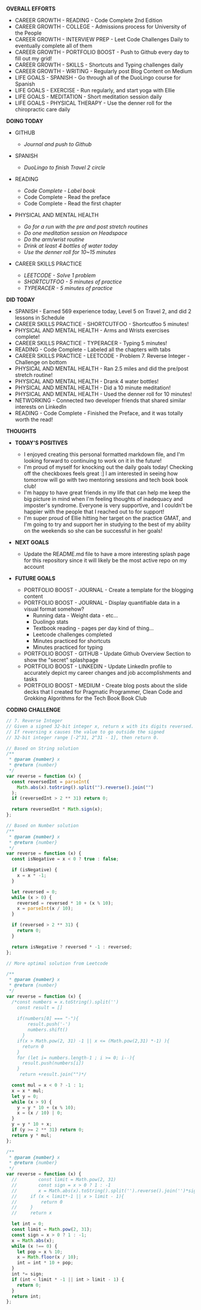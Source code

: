 **OVERALL EFFORTS**

- CAREER GROWTH - READING - Code Complete 2nd Edition
- CAREER GROWTH - COLLEGE - Admissions process for University of the People
- CAREER GROWTH - INTERVIEW PREP - Leet Code Challenges Daily to eventually complete all of them
- CAREER GROWTH - PORTFOLIO BOOST - Push to Github every day to fill out my grid!
- CAREER GROWTH - SKILLS - Shortcuts and Typing challenges daily
- CAREER GROWTH - WRITING - Regularly post Blog Content on Medium
- LIFE GOALS - SPANISH - Go through all of the DuoLingo course for Spanish
- LIFE GOALS - EXERCISE - Run regularly, and start yoga with Ellie
- LIFE GOALS - MEDITATION - Short meditation session daily
- LIFE GOALS - PHYSICAL THERAPY - Use the denner roll for the chiropractic care daily

**DOING TODAY**

- GITHUB

  - _Journal and push to Github_

- SPANISH

  - _DuoLingo to finish Travel 2 circle_

- READING

  - _Code Complete - Label book_
  - Code Complete - Read the preface
  - Code Complete - Read the first chapter

- PHYSICAL AND MENTAL HEALTH

  - _Go for a run with the pre and post stretch routines_
  - _Do one meditation session on Headspace_
  - _Do the arm/wrist routine_
  - _Drink at least 4 bottles of water today_
  - _Use the denner roll for 10~15 minutes_

- CAREER SKILLS PRACTICE

  - _LEETCODE - Solve 1 problem_
  - _SHORTCUTFOO - 5 minutes of practice_
  - _TYPERACER - 5 minutes of practice_

**DID TODAY**

- SPANISH - Earned 569 experience today, Level 5 on Travel 2, and did 2 lessons in Schedule
- CAREER SKILLS PRACTICE - SHORTCUTFOO - Shortcutfoo 5 minutes!
- PHYSICAL AND MENTAL HEALTH - Arms and Wrists exercises complete!
- CAREER SKILLS PRACTICE - TYPERACER - Typing 5 minutes!
- READING - Code Complete - Labeled all the chapters with tabs
- CAREER SKILLS PRACTICE - LEETCODE - Problem 7. Reverse Integer - Challenge on bottom
- PHYSICAL AND MENTAL HEALTH - Ran 2.5 miles and did the pre/post stretch routine!
- PHYSICAL AND MENTAL HEALTH - Drank 4 water bottles!
- PHYSICAL AND MENTAL HEALTH - Did a 10 minute meditation!
- PHYSICAL AND MENTAL HEALTH - Used the denner roll for 10 minutes!
- NETWORKING - Connected two developer friends that shared similar interests on LinkedIn
- READING - Code Complete - Finished the Preface, and it was totally worth the read!

**THOUGHTS**

- **TODAY'S POSITIVES**

  - I enjoyed creating this personal formatted markdown file, and I'm looking forward to continuing to work on it in the future!
  - I'm proud of myself for knocking out the daily goals today! Checking off the checkboxes feels great :] I am interested in seeing how tomorrow will go with two mentoring sessions and tech book book club!
  - I'm happy to have great friends in my life that can help me keep the big picture in mind when I'm feeling thoughts of inadequacy and imposter's syndrome. Everyone is very supportive, and I couldn't be happier with the people that I reached out to for support!
  - I'm super proud of Ellie hitting her target on the practice GMAT, and I'm going to try and support her in studying to the best of my ability on the weekends so she can be successful in her goals!

- **NEXT GOALS**

  - Update the README.md file to have a more interesting splash page for this repository since it will likely be the most active repo on my account

- **FUTURE GOALS**
  - PORTFOLIO BOOST - JOURNAL - Create a template for the blogging content
  - PORTFOLIO BOOST - JOURNAL - Display quantifiable data in a visual format somehow?
    - Running data - Weight data - etc...
    - Duolingo stats
    - Textbook reading - pages per day kind of thing...
    - Leetcode challenges completed
    - Minutes practiced for shortcuts
    - Minutes practiced for typing
  - PORTFOLIO BOOST - GITHUB - Update Github Overview Section to show the "secret" splashpage
  - PORTFOLIO BOOST - LINKEDIN - Update LinkedIn profile to accurately depict my career changes and job accomplishments and tasks
  - PORTFOLIO BOOST - MEDIUM - Create blog posts about the slide decks that I created for Pragmatic Programmer, Clean Code and Grokking Algorithms for the Tech Book Book Club

**CODING CHALLENGE**

```js
// 7. Reverse Integer
// Given a signed 32-bit integer x, return x with its digits reversed.
// If reversing x causes the value to go outside the signed
// 32-bit integer range [-2^31, 2^31 - 1], then return 0.

// Based on String solution
/**
 * @param {number} x
 * @return {number}
 */
var reverse = function (x) {
  const reversedInt = parseInt(
    Math.abs(x).toString().split("").reverse().join("")
  );
  if (reversedInt > 2 ** 31) return 0;

  return reversedInt * Math.sign(x);
};

// Based on Number solution
/**
 * @param {number} x
 * @return {number}
 */
var reverse = function (x) {
  const isNegative = x < 0 ? true : false;

  if (isNegative) {
    x = x * -1;
  }

  let reversed = 0;
  while (x > 0) {
    reversed = reversed * 10 + (x % 10);
    x = parseInt(x / 10);
  }

  if (reversed > 2 ** 31) {
    return 0;
  }

  return isNegative ? reversed * -1 : reversed;
};

// More optimal solution from Leetcode

/**
 * @param {number} x
 * @return {number}
 */
var reverse = function (x) {
  /*const numbers = x.toString().split('')
   	const result = []
    
    if(numbers[0] === "-"){
      	result.push('-')
        numbers.shift()
      }
    if(x > Math.pow(2, 31) -1 || x <= (Math.pow(2,31) *-1) ){
      return 0
    }
    for (let i= numbers.length-1 ; i >= 0; i--){
      result.push(numbers[i])
    }
     return +result.join("")*/

  const mul = x < 0 ? -1 : 1;
  x = x * mul;
  let y = 0;
  while (x > 9) {
    y = y * 10 + (x % 10);
    x = (x / 10) | 0;
  }
  y = y * 10 + x;
  if (y >= 2 ** 31) return 0;
  return y * mul;
};

/**
 * @param {number} x
 * @return {number}
 */
var reverse = function (x) {
  //        const limit = Math.pow(2, 31)
  //        const sign = x > 0 ? 1 : -1
  //        x = Math.abs(x).toString().split('').reverse().join('')*sign
  //     if (x < limit*-1 || x > limit - 1){
  //         return 0
  //     }
  //     return x

  let int = 0;
  const limit = Math.pow(2, 31);
  const sign = x > 0 ? 1 : -1;
  x = Math.abs(x);
  while (x !== 0) {
    let pop = x % 10;
    x = Math.floor(x / 10);
    int = int * 10 + pop;
  }
  int *= sign;
  if (int < limit * -1 || int > limit - 1) {
    return 0;
  }
  return int;
};
```
